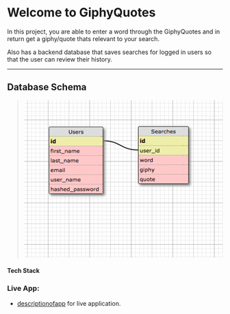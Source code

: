 Welcome to GiphyQuotes
===================


In this project, you are able to enter a word through the GiphyQuotes and in return get a giphy/quote thats relevant to your search.

Also has a backend database that saves searches for logged in users so that the user can review their history.

----------


Database Schema
-------------

> 
> ![](https://github.com/Jwarholic/GiphyQuotes/blob/master/schema.png?raw=true)


#### <i class="icon-pencil"></i> Tech Stack


### Live App:

 * [descriptionofapp](linknoquotes) for live application.
